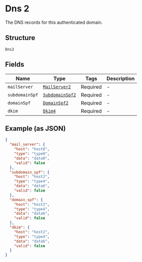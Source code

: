 
# Dns 2

The DNS records for this authenticated domain.

## Structure

`Dns2`

## Fields

| Name | Type | Tags | Description |
|  --- | --- | --- | --- |
| `mailServer` | [`MailServer2`](../../doc/models/mail-server-2.md) | Required | - |
| `subdomainSpf` | [`SubdomainSpf2`](../../doc/models/subdomain-spf-2.md) | Required | - |
| `domainSpf` | [`DomainSpf2`](../../doc/models/domain-spf-2.md) | Required | - |
| `dkim` | [`Dkim4`](../../doc/models/dkim-4.md) | Required | - |

## Example (as JSON)

```json
{
  "mail_server": {
    "host": "host8",
    "type": "type0",
    "data": "data0",
    "valid": false
  },
  "subdomain_spf": {
    "host": "host2",
    "type": "type4",
    "data": "data6",
    "valid": false
  },
  "domain_spf": {
    "host": "host2",
    "type": "type4",
    "data": "data6",
    "valid": false
  },
  "dkim": {
    "host": "host2",
    "type": "type4",
    "data": "data6",
    "valid": false
  }
}
```

